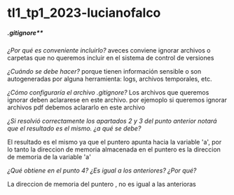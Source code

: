 # tl1_tp1_2023-lucianofalco
##### .gitignore**
_¿Por qué es conveniente incluirlo?_ 
  aveces conviene ignorar archivos o carpetas que no queremos incluir en el sistema de control de versiones

_¿Cuándo se debe hacer?_
porque tienen información sensible o son autogeneradas por alguna herramienta: logs, archivos temporales, etc.

_¿Cómo configuraría el archivo .gitignore?_
Los archivos que queremos ignorar deben aclararese en este archivo.
por ejemoplo si queremos ignorar archivos pdf debemos aclararlo en este archivo

_¿Si resolvió correctamente los apartados 2 y 3 del punto anterior notará
que el resultado es el mismo. ¿a qué se debe?_

El resultado es el mismo ya que el puntero apunta hacia la variable 'a', por lo tanto la direccion de memoria almacenada en el puntero es la direccion de memoria de la variable 'a'

_¿Qué obtiene en el
punto 4? ¿Es igual a los anteriores? ¿Por qué?_

La direccion de memoria del puntero , no es igual a las anterioras